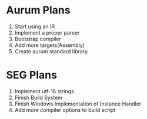 # Aurum Plans
1. Start using an IR
2. Implement a proper parser
3. Bootstrap compiler
4. Add more targets(Assembly)
5. Create aurum standard library
# SEG Plans
1. Implement utf-16 strings
2. Finish Build System
3. Finish Windows Implementation of Instance Handler
4. Add more compiler options to build script
